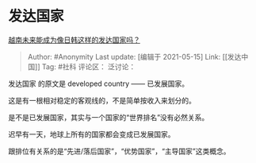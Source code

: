 # 发达国家
[越南未来能成为像日韩这样的发达国家吗？](https://www.zhihu.com/question/444791247/answer/1746368304)

> Author: #Anonymity
> Last update: [编辑于 2021-05-15]
> Link: [[发达中国]]
> Tag: #社科
> 评论区：
> 泛讨论：

发达国家 的原文是 developed country —— 已发展国家。

这是有一根相对稳定的客观线的，不是简单按收入来划分的。

是不是已发展国家，其实与一个国家的“世界排名”没有必然关系。

迟早有一天，地球上所有的国家都会变成已发展国家。

跟排位有关系的是“先进/落后国家”，“优势国家”，“主导国家”这类概念。
